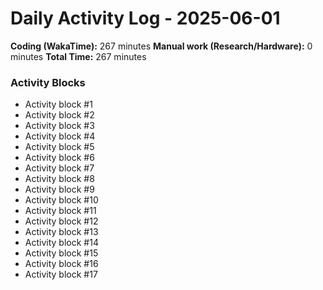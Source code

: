 # Daily Activity Log - 2025-06-01

**Coding (WakaTime):** 267 minutes
**Manual work (Research/Hardware):** 0 minutes
**Total Time:** 267 minutes

### Activity Blocks
- Activity block #1
- Activity block #2
- Activity block #3
- Activity block #4
- Activity block #5
- Activity block #6
- Activity block #7
- Activity block #8
- Activity block #9
- Activity block #10
- Activity block #11
- Activity block #12
- Activity block #13
- Activity block #14
- Activity block #15
- Activity block #16
- Activity block #17
